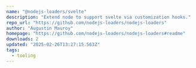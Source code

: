 ```yaml
---
name: "@nodejs-loaders/svelte"
description: "Extend node to support svelte via customization hooks."
repo_url: "https://github.com/nodejs-loaders/nodejs-loaders"
author: "Augustin Mauroy"
homepage: "https://github.com/nodejs-loaders/nodejs-loaders#readme"
downloads: 2
updated: "2025-02-26T13:27:15.563Z"
tags: 
  - tooling
---
```

